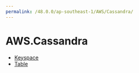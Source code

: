 ```yaml
---
permalink: /48.0.0/ap-southeast-1/AWS/Cassandra/
---
```


# AWS.Cassandra



* [Keyspace](Keyspace.md)
* [Table](Table.md)